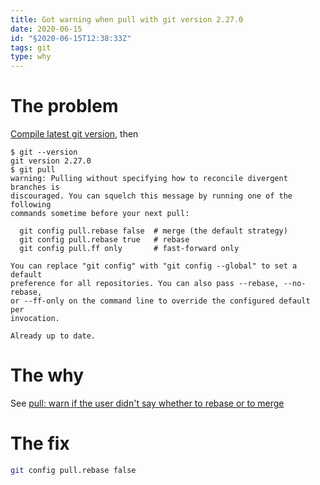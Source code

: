```yaml
---
title: Got warning when pull with git version 2.27.0
date: 2020-06-15
id: "§2020-06-15T12:38:33Z"
tags: git
type: why
---
```


# The problem

[Compile latest git version](2020-06-14T17_57_08Z.md), then

```console
$ git --version
git version 2.27.0
$ git pull
warning: Pulling without specifying how to reconcile divergent branches is
discouraged. You can squelch this message by running one of the following
commands sometime before your next pull:

  git config pull.rebase false  # merge (the default strategy)
  git config pull.rebase true   # rebase
  git config pull.ff only       # fast-forward only

You can replace "git config" with "git config --global" to set a default
preference for all repositories. You can also pass --rebase, --no-rebase,
or --ff-only on the command line to override the configured default per
invocation.

Already up to date.
```

# The why

See [pull: warn if the user didn't say whether to rebase or to merge][]

[pull: warn if the user didn't say whether to rebase or to merge]:
	https://public-inbox.org/git/20200304022931.2469455-1-alexhenrie24@gmail.com/ "public-inbox.org"

# The fix

```bash
git config pull.rebase false
```

[Local Variables:]::
[indent-tabs-mode: nil]::
[End:]::
